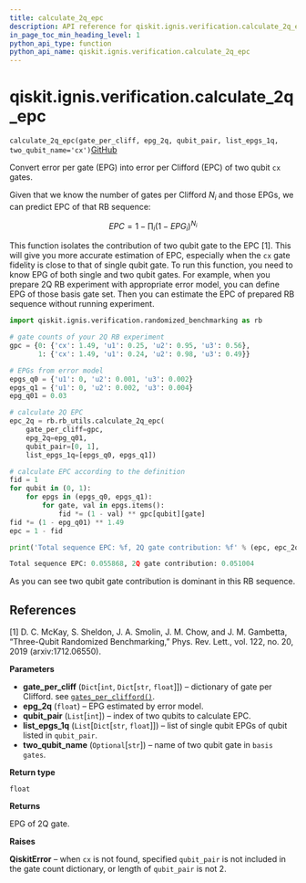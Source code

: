 ```yaml
---
title: calculate_2q_epc
description: API reference for qiskit.ignis.verification.calculate_2q_epc
in_page_toc_min_heading_level: 1
python_api_type: function
python_api_name: qiskit.ignis.verification.calculate_2q_epc
---
```


# qiskit.ignis.verification.calculate\_2q\_epc

<span id="qiskit.ignis.verification.calculate_2q_epc" />

`calculate_2q_epc(gate_per_cliff, epg_2q, qubit_pair, list_epgs_1q, two_qubit_name='cx')`[GitHub](https://github.com/qiskit-community/qiskit-ignis/tree/stable/0.7/qiskit/ignis/verification/randomized_benchmarking/rb_utils.py "view source code")

Convert error per gate (EPG) into error per Clifford (EPC) of two qubit `cx` gates.

Given that we know the number of gates per Clifford $N_i$ and those EPGs, we can predict EPC of that RB sequence:

$$
EPC = 1 - \prod_i \left( 1 - EPG_i \right)^{N_i}
$$

This function isolates the contribution of two qubit gate to the EPC \[1]. This will give you more accurate estimation of EPC, especially when the `cx` gate fidelity is close to that of single qubit gate. To run this function, you need to know EPG of both single and two qubit gates. For example, when you prepare 2Q RB experiment with appropriate error model, you can define EPG of those basis gate set. Then you can estimate the EPC of prepared RB sequence without running experiment.

```python
import qiskit.ignis.verification.randomized_benchmarking as rb

# gate counts of your 2Q RB experiment
gpc = {0: {'cx': 1.49, 'u1': 0.25, 'u2': 0.95, 'u3': 0.56},
       1: {'cx': 1.49, 'u1': 0.24, 'u2': 0.98, 'u3': 0.49}}

# EPGs from error model
epgs_q0 = {'u1': 0, 'u2': 0.001, 'u3': 0.002}
epgs_q1 = {'u1': 0, 'u2': 0.002, 'u3': 0.004}
epg_q01 = 0.03

# calculate 2Q EPC
epc_2q = rb.rb_utils.calculate_2q_epc(
    gate_per_cliff=gpc,
    epg_2q=epg_q01,
    qubit_pair=[0, 1],
    list_epgs_1q=[epgs_q0, epgs_q1])

# calculate EPC according to the definition
fid = 1
for qubit in (0, 1):
    for epgs in (epgs_q0, epgs_q1):
        for gate, val in epgs.items():
            fid *= (1 - val) ** gpc[qubit][gate]
fid *= (1 - epg_q01) ** 1.49
epc = 1 - fid

print('Total sequence EPC: %f, 2Q gate contribution: %f' % (epc, epc_2q))
```

```python
Total sequence EPC: 0.055868, 2Q gate contribution: 0.051004
```

As you can see two qubit gate contribution is dominant in this RB sequence.

## References

\[1] D. C. McKay, S. Sheldon, J. A. Smolin, J. M. Chow, and J. M. Gambetta, “Three-Qubit Randomized Benchmarking,” Phys. Rev. Lett., vol. 122, no. 20, 2019 (arxiv:1712.06550).

**Parameters**

*   **gate\_per\_cliff** (`Dict`\[`int`, `Dict`\[`str`, `float`]]) – dictionary of gate per Clifford. see [`gates_per_clifford()`](qiskit.ignis.verification.gates_per_clifford "qiskit.ignis.verification.gates_per_clifford").
*   **epg\_2q** (`float`) – EPG estimated by error model.
*   **qubit\_pair** (`List`\[`int`]) – index of two qubits to calculate EPC.
*   **list\_epgs\_1q** (`List`\[`Dict`\[`str`, `float`]]) – list of single qubit EPGs of qubit listed in `qubit_pair`.
*   **two\_qubit\_name** (`Optional`\[`str`]) – name of two qubit gate in `basis gates`.

**Return type**

`float`

**Returns**

EPG of 2Q gate.

**Raises**

**QiskitError** – when `cx` is not found, specified `qubit_pair` is not included in the gate count dictionary, or length of `qubit_pair` is not 2.

